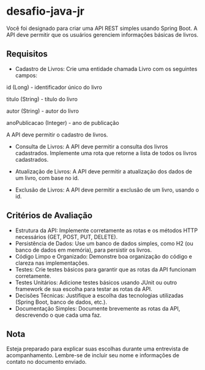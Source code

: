 # desafio-java-jr


Você foi designado para criar uma API REST simples usando Spring Boot. A API deve permitir que os usuários gerenciem informações básicas de livros.

## Requisitos
- Cadastro de Livros: Crie uma entidade chamada Livro com os seguintes campos:

id (Long) - identificador único do livro

titulo (String) - título do livro

autor (String) - autor do livro

anoPublicacao (Integer) - ano de publicação

A API deve permitir o cadastro de livros.

- Consulta de Livros: A API deve permitir a consulta dos livros cadastrados. Implemente uma rota que retorne a lista de todos os livros cadastrados.

- Atualização de Livros: A API deve permitir a atualização dos dados de um livro, com base no id.

- Exclusão de Livros: A API deve permitir a exclusão de um livro, usando o id.

## Critérios de Avaliação
- Estrutura da API: Implemente corretamente as rotas e os métodos HTTP necessários (GET, POST, PUT, DELETE).
- Persistência de Dados: Use um banco de dados simples, como H2 (ou banco de dados em memória), para persistir os livros.
- Código Limpo e Organizado: Demonstre boa organização do código e clareza nas implementações.
- Testes: Crie testes básicos para garantir que as rotas da API funcionam corretamente.
- Testes Unitários: Adicione testes básicos usando JUnit ou outro framework de sua escolha para testar as rotas da API.
- Decisões Técnicas: Justifique a escolha das tecnologias utilizadas (Spring Boot, banco de dados, etc.).
- Documentação Simples: Documente brevemente as rotas da API, descrevendo o que cada uma faz.
## Nota
Esteja preparado para explicar suas escolhas durante uma entrevista de acompanhamento. Lembre-se de incluir seu nome e informações de contato no documento enviado.
